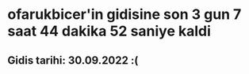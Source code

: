 # ofarukbicer'in gidisine son 3 gun 7 saat 44 dakika 52 saniye kaldi

## Gidis tarihi: 30.09.2022 :(